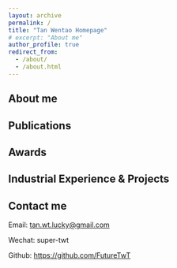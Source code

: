 ```yaml
---
layout: archive
permalink: /
title: "Tan Wentao Homepage"
# excerpt: "About me"
author_profile: true
redirect_from: 
  - /about/
  - /about.html
---
```


About me
------


Publications
------


Awards
------


Industrial Experience & Projects
------


Contact me
------
Email: tan.wt.lucky@gmail.com

Wechat: super-twt

Github: https://github.com/FutureTwT
